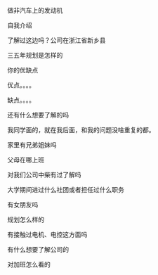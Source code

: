 做非汽车上的发动机





自我介绍

了解过这边吗？公司在浙江省新乡县

三五年规划是怎样的

你的优缺点

优点。。。。

缺点。。。。

还有什么想要了解的吗





我同学面的，就在我后面，和我的问题没啥重复的都。

家里有兄弟姐妹吗

父母在哪上班

对我们公司中柴有过了解吗

大学期间进过什么社团或者担任过什么职务

有女朋友吗

规划怎么样的

有接触过电机、电控这方面吗

有什么想要了解公司的

对加班怎么看的